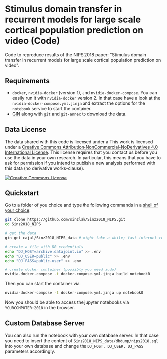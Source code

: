 # Stimulus domain transfer in recurrent models for large scale cortical population prediction on video (Code)
Code to reproduce results of the NIPS 2018 paper: "Stimulus domain transfer in recurrent models for large scale cortical population prediction on video". 

## Requirements

* `docker`, `nvidia-docker` (version 1), and `nvidia-docker-compose`. You can easily run it with `nvidia-docker` version 2. In that case have a look at the `nvidia-docker-compose.yml.jinja` and extract the options for the `notebook` service to start the container. 
* [GIN](https://web.gin.g-node.org/G-Node/Info/wiki/GinCli#quickstart) along with `git` and `git-annex` to download the data. 

## Data License

The data shared with this code is  licensed under a This work is licensed under a <a rel="license" href="http://creativecommons.org/licenses/by-nc-nd/4.0/">Creative Commons Attribution-NonCommercial-NoDerivatives 4.0 International License</a>. This license requires that you contact us before you use the data in your own research. In particular, this means that you have to ask for permission if you intend to publish a new analysis performed with this data (no derivative works-clause).

<a rel="license" href="http://creativecommons.org/licenses/by-nc-nd/4.0/"><img alt="Creative Commons License" style="border-width:0" src="https://i.creativecommons.org/l/by-nc-nd/4.0/88x31.png" /></a>

## Quickstart

Go to a folder of you choice and type the following commands in a [shell of your choice](https://fishshell.com/):

```bash
git clone https://github.com/sinzlab/Sinz2018_NIPS.git
cd Sinz2018_NIPS

# get the data
gin get cajal/Sinz2018_NIPS_data # might take a while; fast internet recommended

# create a file with DB credentials
echo "DJ_HOST=archive.datajoint.io" >> .env
echo "DJ_USER=public" >> .env
echo "DJ_PASS=public-user" >> .env

# create docker container (possibly you need sudo)
nvidia-docker-compose -t docker-compose.yml.jinja build notebook0
```

Then you can start the container via

```bash
nvidia-docker-compose -t docker-compose.yml.jinja up notebook0
```

Now you should be able to access the jupyter notebooks via `YOURCOMPUTER:2018` in the browser. 

## Custom Database Server

You can also run the notebook with your own database server. In that case you need to insert the content of `Sinz2018_NIPS_data/dbdump/nips2018.sql` into your own database and change the `DJ_HOST, DJ_USER, DJ_PASS` parameters accordingly. 

